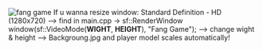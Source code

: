 ![fang game](https://i.imgur.com/CHDefvk.png)
If u wanna resize window:
Standard Definition - HD (1280x720)
--> find in main.cpp -> sf::RenderWindow window(sf::VideoMode(**WIGHT**, **HEIGHT**), "Fang Game");
--> change wight & height
--> Backgroung.jpg and player model scales automatically!